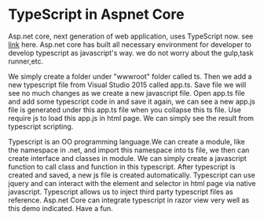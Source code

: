 # TypeScript in Aspnet Core

Asp.net core, next generation of web application, uses TypeScript now. see <a href="https://www.typescriptlang.org/#download-links">link</a> here.
Asp.net core has built all necessary environment for developer to develop typescript as javascript's way. we do not worry about the gulp,task runner,etc.

We simply create a folder under "wwwroot" folder called ts.
Then we add a new typescript file from Visual Studio 2015 called app.ts.
Save file we will see no much changes as we create a new javascript file.
Open app.ts file and add some typescript code in and save it again, we can see a new app.js file is generated under this app.ts file when you collapse this ts file.
Use require js to load this app.js in html page.
We can simply see the result from typescript scripting.

Typescript is an OO programming language.We can create a module, like the namespace in .net, and import this namespace into ts file, we then can create interface and classes in module.
We can simply create a javascript function to call class and function in this typescript. 
After typescript is created and saved, a new js file is created automatically. 
Typescript can use jquery and can interact with the element and selector in html page via native javascript.
Typescript allows us to inject third party typescript files as reference.
Asp.net Core can integrate typescript in razor view very well as this demo indicated. Have a fun.
